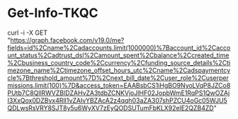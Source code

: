 # Get-Info-TKQC

curl -i -X GET \
 "https://graph.facebook.com/v19.0/me?fields=id%2Cname%2Cadaccounts.limit(1000000)%7Baccount_id%2Caccount_status%2Cadtrust_dsl%2Camount_spent%2Cbalance%2Ccreated_time%2Cbusiness_country_code%2Ccurrency%2Cfunding_source_details%2Ctimezone_name%2Ctimezone_offset_hours_utc%2Cname%2Cadspaymentcycle%7Bthreshold_amount%7D%2Cnext_bill_date%2Cuser_role%2Cuserpermissions.limit(100)%7D&access_token=EAABsbCS1iHgBO9NyoLVqP8JZCo8PUtb7C8QllRWVZBlDZAHvZA3tdbZCNKVjoJlHF02JopbWmE1RqPS1QwOZAjI3XxQox0DZBvx4RlI1vZAIvYBZAcA2z4qqh03aZA307shPZCU4oGc05WJU5QDLwsRsVRY8SJT8y5u6WyXV7zEyQODSUTumFbKLX92elE2QZB4ZD"
